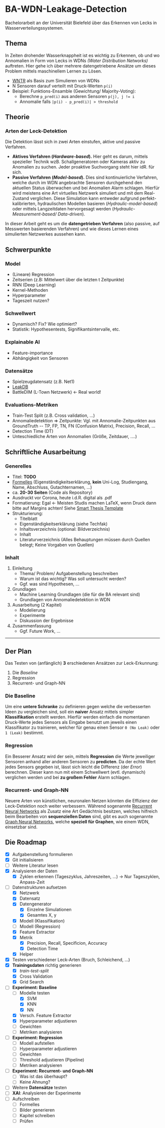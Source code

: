 # BA-WDN-Leakage-Detection

Bachelorarbeit an der Universität Bielefeld über das Erkennen von Lecks in Wasserverteilungssystemen.

## Thema

In Zeiten drohender Wasserknappheit ist es wichtig zu Erkennen, ob und wo Annomalien in Form von Lecks in WDNs *(Water Distribution Networks)* auftreten.
Hier gehe ich über mehrere datengetriebene Ansätze um dieses Problem mittels maschinellem Lernen zu Lösen.

- [WNTR](https://wntr.readthedocs.io/en/latest/) als Basis zum Simulieren von WDNs
- N Sensoren darauf verteilt mit Druck-Werten `p(i)`
- Beispiel: Funktions-Ensamble (Gewichtung/ Majority-Voting):
  - Berechne `p_pred(i)` aus anderen Sensoren `p(j), j != i`
  - Annomalie falls `|p(i) - p_pred(i)| > threshold`

## Theorie

### Arten der Leck-Detektion

Die Detektion lässt sich in zwei Arten einstufen, aktive und passive Verfahren.

- **Aktives Verfahren (_Hardware-based_).** Hier geht es darum, mittels spezieller Technik wzB. Schallgeneratoren oder Kameras aktiv zu Anomalien zu suchen. Jeder proaktive Suchvorgang steht hier idR. für sich.
- **Passive Verfahren (_Model-based_).** Dies sind kontinuierliche Verfahren, welche durch im WDN angebrachte Sensoren durchgehend den aktuellen Status überwachen und bei Anomalien Alarm schlagen. Hierfür wird meistens eine Art virtuelles Netzwerk simuliert und mit dem Real-Zustand verglichen. Diese Simulation kann entweder aufgrund perfekt-kalibrierten, hydraulischen Modellen basieren (_Hydraulic-model-based_) oder mittels Langzeitdaten hervorgesagt werden (_Hydraulic-Measurement-based/ Data-driven_).

In dieser Arbeit geht es um die **datengetrieben Verfahren** (also passive, auf Messwerten basierenden Verfahren) und wie dieses Lernen eines simulierten Netzwerkes aussehen kann.

## Schwerpunkte

### Model
  - (Lineare) Regression
  - Zeitserien (z.B: Mittelwert über die letzten t Zeitpunkte)
  - RNN (Deep Learning)
  - Kernel-Methoden
  - Hyperparameter
  - Tageszeit nutzen?
### Schwellwert
  - Dynamisch? Fix? Wie optimiert?
  - Statistik: Hypothesentests, Signifikantsintervalle, etc.
### Explainable AI
  - Feature-importance
  - Abhängigkeit von Sensoren
### Datensätze
  - Spielzeugdatensatz (z.B. Net1)
  - [LeakDB](https://github.com/KIOS-Research/LeakDB)
  - BattleDIM (L-Town Netzwerk)  <- Real world!
### Evaluations-Metriken
  - Train-Test Split (z.B. Cross validation, ...) 
  - Annomaliedetektion => Zeitpunkte: Vgl. mit Annomalie-Zeitpunkten aus GroundTruth -- TP, FP, TN, FN (Confusion Matrix), Precision, Recall, ...
  - Detection Time (DT)
  - Unteschiedliche Arten von Annomalien (Größe, Zeitdauer, ....)

## Schriftliche Ausarbeitung

### Generelles

- Titel: **TODO**
- [Formelles](https://www.uni-bielefeld.de/fakultaeten/technische-fakultaet/organisation/formulare/) (Eigenständigkeitserklärung, **kein** Uni-Log, Studiengang, Name, Abschluss, Gutachternamen, ...)
- ca. **20-30 Seiten** (Code als Repository)
- Ausdruckt vor Corona, heute i.d.R. digital als .pdf
- Formatierung: Egal  <- Meisten Studis machen LaTeX, wenn Druck dann bitte auf Margins achten! Siehe [Smart Thesis Template](https://github.com/astoeckel/smart-thesis)
- Strukturierung:
  - Titelblatt
  - Eigenständigkeitserklärung (siehe Techfak)
  - Inhaltsverzeichnis (optional: Bildverzeichnis)
  - Inhalt
  - Literaturverzeichnis (Alles Behauptungen müssen durch Quellen belegt; Keine Vorgaben von Quellen)

### Inhalt

1. Einleitung
    - Thema/ Problem/ Aufgabenstellung beschreiben
    - Warum ist das wichtig? Was soll untersucht werden?
    - Ggf. was sind Hypothesen, ...
2. Grundlagen
    - Machine Learning Grundlagen (die für die BA relevant sind)
    - Grundlagen von Annomaliedetektion in WDN
3. Ausarbeitung (2 Kapitel)
    - Modelierung
    - Experimente
    - Diskussion der Ergebnisse
4. Zusammenfassung
    - Ggf. Future Work, ...

---

## Der Plan

Das Testen von (anfänglich) **3** erschiedenen Ansätzen zur Leck-Erkunnung:

1. Die *Baseline*
2. Regression
3. Recurrent- und Graph-NN

### Die Baseline

Um eine **untere Schranke** zu definieren gegen welche die verbesserten Ideen zu vergleichen sind, soll ein **naiver** Ansatz mittels simpler **Klassifikation** erstellt werden.
Hierfür werden einfach die momentanen Druck-Werte jedes Sensors als Eingabe benutzt um jeweils einen Klassifikator zu trainieren, welcher für genau einen Sensor `0 (No Leak)` oder `1 (Leak)` bestimmt.

### Regression

Ein Besserer Ansatz wird der sein, mittels **Regression** die Werte jeweiliger Sensoren anhand aller anderen Sensoren zu **predicten**. Da der echte Wert jedes Sensors gegeben ist, lässt sich leicht die Differenz (der *Error*) berechnen. Dieser kann nun mit einem Schwellwert (evtl. dynamisch) verglichen werden und bei **zu großem Fehler** Alarm schlagen.

### Recurrent- und Graph-NN

Neuere Arten von künstlichen, neuronalen Netzen könnten die Effizienz der Leck-Detektion noch weiter verbessern. Während sogenannte [Recurrent Neural Networks](https://de.wikipedia.org/wiki/Rekurrentes_neuronales_Netz) als Zusatz eine Art Gedächtnis besitzen, welches hilfreich beim Bearbeiten von **sequenziellen Daten** sind, gibt es auch sogenannte [Graph Neural Networks](https://en.wikipedia.org/wiki/Graph_neural_network), welche **speziell für Graphen**, wie einem WDN, einsetzbar sind.

## Die Roadmap

- [X] Aufgabenstellung formulieren
- [X] Git initialisieren
- [ ] Weitere Literatur lesen
- [X] Analysieren der Daten
  - [X] Zyklen erkennen (Tageszyklus, Jahreszeiten, ...)
    -> Nur Tageszyklen, Anpass-Zeit
- [ ] Datenstrukturen aufsetzen
  - [X] Netzwerk
  - [X] Datensatz
  - [X] Datengenerator
    - [X] Einzelne Simulationen
    - [X] Gesamtes X, y
  - [X] Modell (Klassifikation)
  - [ ] Modell (Regression)
  - [X] Feature Extractor
  - [X] Metrik
    - [X] Precision, Recall, Specificion, Accuracy
    - [X] Detection Time
  - [X] Helper
- [X] Testen verschiedener Leck-Arten (Bruch, Schleichend, ...)
- [X] **Trainingsdaten** richtig generieren
  - [X] *train-test-split*
  - [X] Cross Validation
  - [X] Grid Search
- [ ] **Experiment: Baseline**
  - [ ] Modelle testen
    - [X] SVM
    - [X] KNN
    - [X] NN
  - [X] Versch. Feature Extractor
  - [X] Hyperparameter adjustieren
  - [ ] Gewichten
  - [ ] Metriken analysieren
- [ ] **Experiment: Regression**
  - [ ] Modell aufstellen
  - [ ] Hyperparameter adjustieren
  - [ ] Gewichten
  - [ ] Threshold adjustieren (Pipeline)
  - [ ] Metriken analysieren
- [ ] **Experiment: Recurrent- und Graph-NN**
  - [ ] Was ist das überhaupt?
  - [ ] Keine Ahnung?
- [ ] Weitere **Datensätze** testen
- [ ] **XAI**: Analysieren der Experimente
- [ ] Aufschreiben
  - [ ] Formelles
  - [ ] Bilder generieren
  - [ ] Kapitel schreiben
  - [ ] Prüfen

